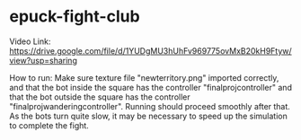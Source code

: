 # epuck-fight-club

Video Link: https://drive.google.com/file/d/1YUDgMU3hUhFv969775ovMxB20kH9Ftyw/view?usp=sharing

How to run: Make sure texture file "newterritory.png" imported correctly, and that the bot inside the square has the controller "finalprojcontroller" and that the bot outside the square has the controller "finalprojwanderingcontroller". Running should proceed smoothly after that. As the bots turn quite slow, it may be necessary to speed up the simulation to complete the fight. 
